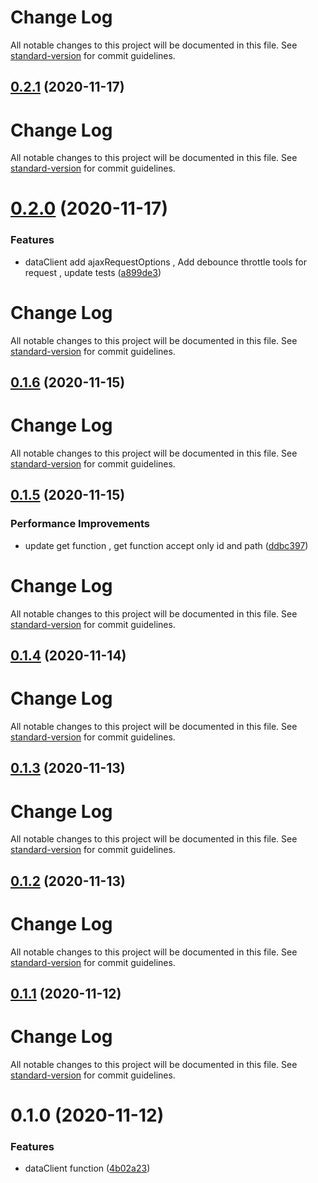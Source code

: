 # Change Log

All notable changes to this project will be documented in this file. See [standard-version](https://github.com/conventional-changelog/standard-version) for commit guidelines.

## [0.2.1](https://github.com/21epub/epub-data-client/compare/v0.2.0...v0.2.1) (2020-11-17)

# Change Log

All notable changes to this project will be documented in this file. See [standard-version](https://github.com/conventional-changelog/standard-version) for commit guidelines.

# [0.2.0](https://github.com/21epub/epub-data-client/compare/v0.1.6...v0.2.0) (2020-11-17)

### Features

- dataClient add ajaxRequestOptions , Add debounce throttle tools for request , update tests ([a899de3](https://github.com/21epub/epub-data-client/commit/a899de3))

# Change Log

All notable changes to this project will be documented in this file. See [standard-version](https://github.com/conventional-changelog/standard-version) for commit guidelines.

## [0.1.6](https://github.com/21epub/epub-data-client/compare/v0.1.5...v0.1.6) (2020-11-15)

# Change Log

All notable changes to this project will be documented in this file. See [standard-version](https://github.com/conventional-changelog/standard-version) for commit guidelines.

## [0.1.5](https://github.com/21epub/epub-data-client/compare/v0.1.4...v0.1.5) (2020-11-15)

### Performance Improvements

- update get function , get function accept only id and path ([ddbc397](https://github.com/21epub/epub-data-client/commit/ddbc397))

# Change Log

All notable changes to this project will be documented in this file. See [standard-version](https://github.com/conventional-changelog/standard-version) for commit guidelines.

## [0.1.4](https://github.com/21epub/epub-data-client/compare/v0.1.3...v0.1.4) (2020-11-14)

# Change Log

All notable changes to this project will be documented in this file. See [standard-version](https://github.com/conventional-changelog/standard-version) for commit guidelines.

## [0.1.3](https://github.com/21epub/epub-data-client/compare/v0.1.2...v0.1.3) (2020-11-13)

# Change Log

All notable changes to this project will be documented in this file. See [standard-version](https://github.com/conventional-changelog/standard-version) for commit guidelines.

## [0.1.2](https://github.com/21epub/epub-data-client/compare/v0.1.1...v0.1.2) (2020-11-13)

# Change Log

All notable changes to this project will be documented in this file. See [standard-version](https://github.com/conventional-changelog/standard-version) for commit guidelines.

## [0.1.1](https://github.com/21epub/epub-data-client/compare/v0.1.0...v0.1.1) (2020-11-12)

# Change Log

All notable changes to this project will be documented in this file. See [standard-version](https://github.com/conventional-changelog/standard-version) for commit guidelines.

# 0.1.0 (2020-11-12)

### Features

- dataClient function ([4b02a23](https://github.com/21epub/epub-data-client/commit/4b02a23))
